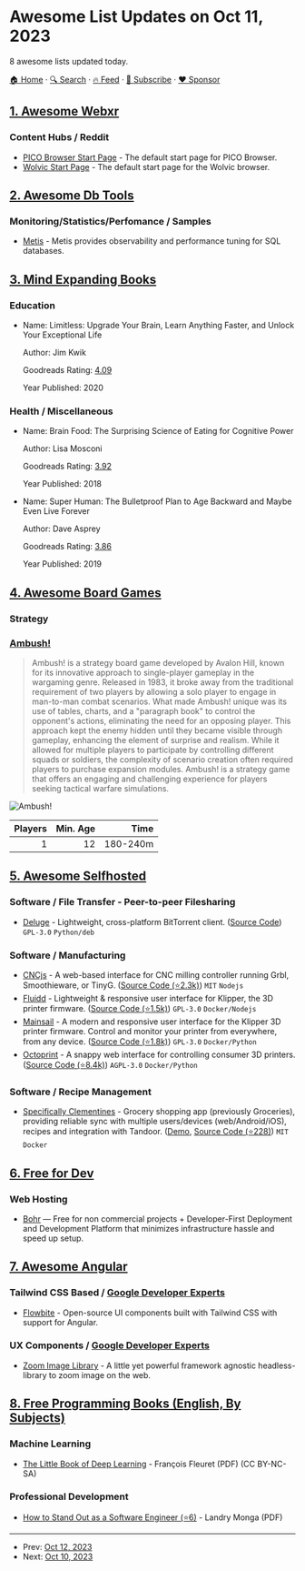 # Awesome List Updates on Oct 11, 2023

8 awesome lists updated today.

[🏠 Home](/README.md) · [🔍 Search](https://www.trackawesomelist.com/search/) · [🔥 Feed](https://www.trackawesomelist.com/rss.xml) · [📮 Subscribe](https://trackawesomelist.us17.list-manage.com/subscribe?u=d2f0117aa829c83a63ec63c2f&id=36a103854c) · [❤️  Sponsor](https://github.com/sponsors/theowenyoung)



## [1. Awesome Webxr](/content/msub2/awesome-webxr/README.md)

### Content Hubs / Reddit

*   [PICO Browser Start Page](https://browser-us.picovr.com/) - The default start page for PICO Browser.
*   [Wolvic Start Page](https://wolvic.com/en/start/) - The default start page for the Wolvic browser.

## [2. Awesome Db Tools](/content/mgramin/awesome-db-tools/README.md)

### Monitoring/Statistics/Perfomance / Samples

*   [Metis](https://www.metisdata.io/product/troubleshooting) - Metis provides observability and performance tuning for SQL databases.

## [3. Mind Expanding Books](/content/hackerkid/Mind-Expanding-Books/README.md)

### Education

- Name: Limitless: Upgrade Your Brain, Learn Anything Faster, and Unlock Your Exceptional Life

  Author: Jim Kwik

  Goodreads Rating: [4.09](https://www.goodreads.com/book/show/49994260-limitless?from_search=true\&from_srp=true\&qid=pbeSkuESjB\&rank=1)

  Year Published: 2020



### Health / Miscellaneous

- Name: Brain Food: The Surprising Science of Eating for Cognitive Power

  Author: Lisa Mosconi

  Goodreads Rating: [3.92](https://www.goodreads.com/book/show/35457267-brain-food)

  Year Published: 2018


- Name: Super Human: The Bulletproof Plan to Age Backward and Maybe Even Live Forever

  Author: Dave Asprey

  Goodreads Rating: [3.86](https://www.goodreads.com/book/show/43801612-super-human?ref=nav_sb_ss_3_11)

  Year Published: 2019



## [4. Awesome Board Games](/content/edm00se/awesome-board-games/README.md)

### Strategy

### [Ambush!](https://boardgamegeek.com/boardgame/1608/ambush)

> Ambush! is a strategy board game developed by Avalon Hill, known for its innovative approach to single-player gameplay in the wargaming genre. Released in 1983, it broke away from the traditional requirement of two players by allowing a solo player to engage in man-to-man combat scenarios. What made Ambush! unique was its use of tables, charts, and a "paragraph book" to control the opponent's actions, eliminating the need for an opposing player. This approach kept the enemy hidden until they became visible through gameplay, enhancing the element of surprise and realism. While it allowed for multiple players to participate by controlling different squads or soldiers, the complexity of scenario creation often required players to purchase expansion modules. Ambush! is a strategy game that offers an engaging and challenging experience for players seeking tactical warfare simulations.

![Ambush!](https://cf.geekdo-images.com/8H-hiPuWsdD07fcj0kMsYA__itemrep/img/lrnLlctpbFXS7Sz_MnZu-SveGoE=/fit-in/246x300/filters:strip_icc\(\)/pic265524.jpg)

| Players | Min. Age |     Time |
| ------: | -------: | -------: |
|       1 |       12 | 180-240m |

## [5. Awesome Selfhosted](/content/awesome-selfhosted/awesome-selfhosted/README.md)

### Software / File Transfer - Peer-to-peer Filesharing

*   [Deluge](https://deluge-torrent.org/) - Lightweight, cross-platform BitTorrent client. ([Source Code](https://git.deluge-torrent.org/deluge/tree/?h=develop)) `GPL-3.0` `Python/deb`

### Software / Manufacturing

*   [CNCjs](https://cnc.js.org/) - A web-based interface for CNC milling controller running Grbl, Smoothieware, or TinyG. ([Source Code (⭐2.3k)](https://github.com/cncjs/cncjs/)) `MIT` `Nodejs`
*   [Fluidd](https://docs.fluidd.xyz/) - Lightweight & responsive user interface for Klipper, the 3D printer firmware. ([Source Code (⭐1.5k)](https://github.com/fluidd-core/fluidd)) `GPL-3.0` `Docker/Nodejs`
*   [Mainsail](https://docs.mainsail.xyz/) - A modern and responsive user interface for the Klipper 3D printer firmware. Control and monitor your printer from everywhere, from any device. ([Source Code (⭐1.8k)](https://github.com/mainsail-crew/mainsail)) `GPL-3.0` `Docker/Python`
*   [Octoprint](https://octoprint.org/) - A snappy web interface for controlling consumer 3D printers. ([Source Code (⭐8.4k)](https://github.com/OctoPrint/OctoPrint)) `AGPL-3.0` `Docker/Python`

### Software / Recipe Management

*   [Specifically Clementines](https://davideshay.github.io/groceries/) - Grocery shopping app (previously Groceries), providing reliable sync with multiple users/devices (web/Android/iOS), recipes and integration with Tandoor. ([Demo](https://www.specificallyclementines.com/), [Source Code (⭐228)](https://github.com/davideshay/groceries)) `MIT` `Docker`

## [6. Free for Dev](/content/ripienaar/free-for-dev/README.md)

### Web Hosting

*   [Bohr](https://bohr.io) — Free for non commercial projects + Developer-First Deployment and Development Platform that minimizes infrastructure hassle and speed up setup.

## [7. Awesome Angular](/content/PatrickJS/awesome-angular/README.md)

### Tailwind CSS Based / [Google Developer Experts](https://developers.google.com/experts/all/technology/web-technologies)

*   [Flowbite](https://flowbite.com/docs/getting-started/angular/) - Open-source UI components built with Tailwind CSS with support for Angular.

### UX Components / [Google Developer Experts](https://developers.google.com/experts/all/technology/web-technologies)

*   [Zoom Image Library](https://willnguyen1312.github.io/zoom-image) - A little yet powerful framework agnostic headless-library to zoom image on the web.

## [8. Free Programming Books (English, By Subjects)](/content/EbookFoundation/free-programming-books/books/free-programming-books-subjects/README.md)

### Machine Learning

*   [The Little Book of Deep Learning](https://fleuret.org/public/lbdl.pdf) - François Fleuret (PDF) (CC BY-NC-SA)

### Professional Development

*   [How to Stand Out as a Software Engineer (⭐6)](https://github.com/lvndry/how-to-stand-out-as-a-software-engineer/blob/main/how_to_stand_out_as_a_software_engineer.pdf) - Landry Monga (PDF)

---

- Prev: [Oct 12, 2023](/content/2023/10/12/README.md)
- Next: [Oct 10, 2023](/content/2023/10/10/README.md)